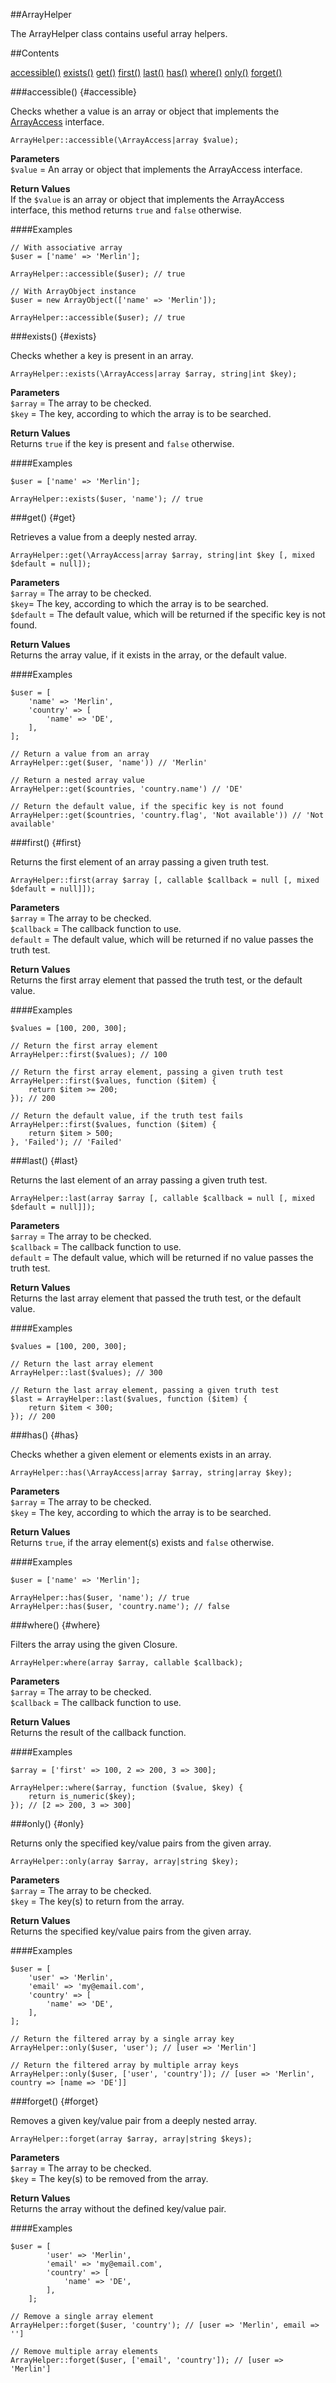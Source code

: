 ##ArrayHelper

The ArrayHelper class contains useful array helpers.

##Contents

<div id="contents" markdown="1">

[accessible()](#accessible)
[exists()](#exists)
[get()](#get)
[first()](#first)
[last()](#last)
[has()](#has)
[where()](#where)
[only()](#only)
[forget()](#forget)

</div>

###accessible() {#accessible}

Checks whether a value is an array or object
that implements the <a href="http://php.net/manual/en/class.arrayaccess.php" target="_blank">ArrayAccess</a> interface.

    ArrayHelper::accessible(\ArrayAccess|array $value);

**Parameters**  
`$value` = An array or object that implements the ArrayAccess interface.

**Return Values**  
If the `$value` is an array or object that implements the ArrayAccess interface, this method returns `true` and `false` otherwise.

####Examples

    // With associative array
    $user = ['name' => 'Merlin'];
    
    ArrayHelper::accessible($user); // true
    
    // With ArrayObject instance
    $user = new ArrayObject(['name' => 'Merlin']);
    
    ArrayHelper::accessible($user); // true

###exists() {#exists}

Checks whether a key is present in an array.

    ArrayHelper::exists(\ArrayAccess|array $array, string|int $key);

**Parameters**  
`$array` = The array to be checked.  
`$key` = The key, according to which the array is to be searched.

**Return Values**  
Returns `true` if the key is present and `false` otherwise.

####Examples

    $user = ['name' => 'Merlin'];
    
    ArrayHelper::exists($user, 'name'); // true

###get() {#get}

Retrieves a value from a deeply nested array.

    ArrayHelper::get(\ArrayAccess|array $array, string|int $key [, mixed $default = null]);

**Parameters**  
`$array` = The array to be checked.  
`$key`= The key, according to which the array is to be searched.  
`$default` = The default value, which will be returned if the specific key is not found.

**Return Values**  
Returns the array value, if it exists in the array, or the default value.

####Examples

    $user = [
        'name' => 'Merlin',
        'country' => [
            'name' => 'DE',
        ],
    ];
    
    // Return a value from an array
    ArrayHelper::get($user, 'name')) // 'Merlin'
    
    // Return a nested array value
    ArrayHelper::get($countries, 'country.name') // 'DE'

    // Return the default value, if the specific key is not found
    ArrayHelper::get($countries, 'country.flag', 'Not available')) // 'Not available'

###first() {#first}

Returns the first element of an array passing a given truth test.

    ArrayHelper::first(array $array [, callable $callback = null [, mixed $default = null]]);
 
**Parameters**  
`$array` = The array to be checked.  
`$callback` = The callback function to use.  
`default` = The default value, which will be returned if no value passes the truth test.

**Return Values**  
Returns the first array element that passed the truth test, or the default value.

####Examples

    $values = [100, 200, 300];
    
    // Return the first array element
    ArrayHelper::first($values); // 100

    // Return the first array element, passing a given truth test
    ArrayHelper::first($values, function ($item) {
        return $item >= 200;
    }); // 200

    // Return the default value, if the truth test fails
    ArrayHelper::first($values, function ($item) {
        return $item > 500;
    }, 'Failed'); // 'Failed'

###last() {#last}

Returns the last element of an array passing a given truth test.

    ArrayHelper::last(array $array [, callable $callback = null [, mixed $default = null]]);

**Parameters**  
`$array` = The array to be checked.  
`$callback` = The callback function to use.  
`default` = The default value, which will be returned if no value passes the truth test.

**Return Values**  
Returns the last array element that passed the truth test, or the default value.

####Examples

    $values = [100, 200, 300];
    
    // Return the last array element
    ArrayHelper::last($values); // 300

    // Return the last array element, passing a given truth test
    $last = ArrayHelper::last($values, function ($item) {
        return $item < 300;
    }); // 200

###has() {#has}

Checks whether a given element or elements exists in an array.

    ArrayHelper::has(\ArrayAccess|array $array, string|array $key);

**Parameters**  
`$array` = The array to be checked.  
`$key` = The key, according to which the array is to be searched.

**Return Values**  
Returns `true`, if the array element(s) exists and `false` otherwise.

####Examples

    $user = ['name' => 'Merlin'];
    
    ArrayHelper::has($user, 'name'); // true
    ArrayHelper::has($user, 'country.name'); // false

###where() {#where}

Filters the array using the given Closure.

    ArrayHelper:where(array $array, callable $callback);

**Parameters**  
`$array` = The array to be checked.  
`$callback` = The callback function to use.

**Return Values**  
Returns the result of the callback function.

####Examples

    $array = ['first' => 100, 2 => 200, 3 => 300];
    
    ArrayHelper::where($array, function ($value, $key) {
        return is_numeric($key);
    }); // [2 => 200, 3 => 300]
    
###only() {#only}

Returns only the specified key/value pairs from the given array.

    ArrayHelper::only(array $array, array|string $key);

**Parameters**  
`$array` = The array to be checked.  
`$key` = The key(s) to return from the array.

**Return Values**  
Returns the specified key/value pairs from the given array.

####Examples

    $user = [
        'user' => 'Merlin',
        'email' => 'my@email.com',
        'country' => [
            'name' => 'DE',
        ],
    ];
    
    // Return the filtered array by a single array key
    ArrayHelper::only($user, 'user'); // [user => 'Merlin']

    // Return the filtered array by multiple array keys
    ArrayHelper::only($user, ['user', 'country']); // [user => 'Merlin', country => [name => 'DE']]

###forget() {#forget}

Removes a given key/value pair from a deeply nested array.

    ArrayHelper::forget(array $array, array|string $keys);

**Parameters**  
`$array` = The array to be checked.  
`$key` = The key(s) to be removed from the array.

**Return Values**  
Returns the array without the defined key/value pair.

####Examples

    $user = [
            'user' => 'Merlin',
            'email' => 'my@email.com',
            'country' => [
                'name' => 'DE',
            ],
        ];
    
    // Remove a single array element
    ArrayHelper::forget($user, 'country'); // [user => 'Merlin', email => '']
    
    // Remove multiple array elements
    ArrayHelper::forget($user, ['email', 'country']); // [user => 'Merlin']
